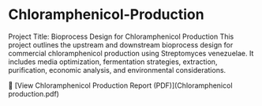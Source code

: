 # Chloramphenicol-Production
Project Title: Bioprocess Design for Chloramphenicol Production
This project outlines the upstream and downstream bioprocess design for commercial chloramphenicol production using Streptomyces venezuelae. It includes media optimization, fermentation strategies, extraction, purification, economic analysis, and environmental considerations.

📄 [View Chloramphenicol Production Report (PDF)](Chloramphenicol production.pdf)
